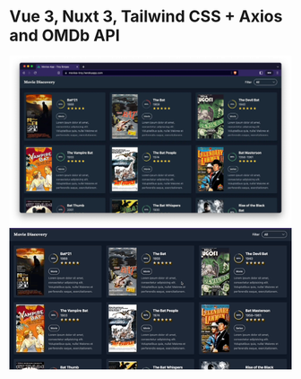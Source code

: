 
# Vue 3, Nuxt 3, Tailwind CSS + Axios and OMDb API
<p align="center">
  <img src="https://raw.githubusercontent.com/tborges/movies-app/master/assets/screenshot.webp">
  <img src="https://raw.githubusercontent.com/tborges/movies-app/master/assets/video-preview.gif">
</p>
